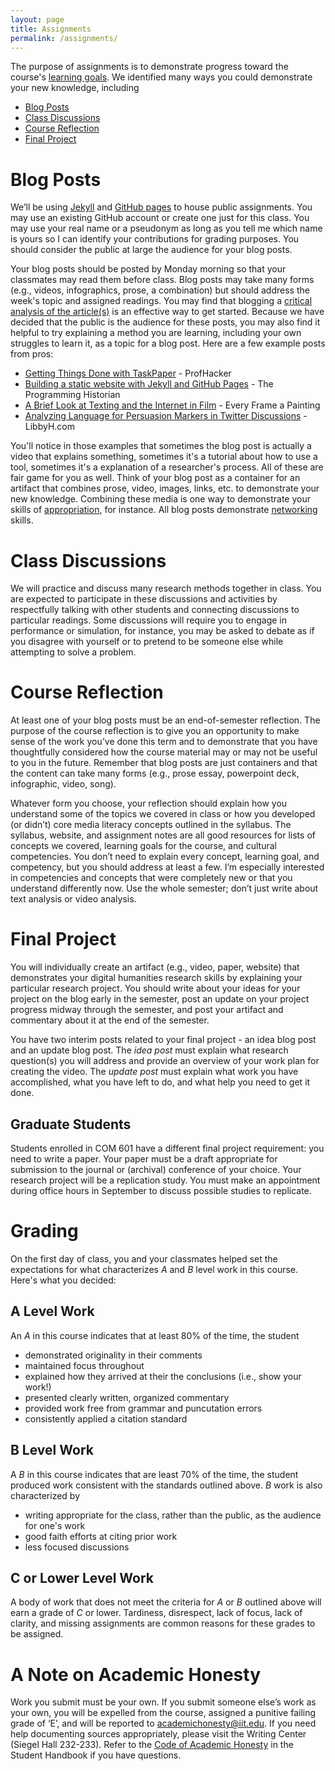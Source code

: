 ```yaml
---
layout: page
title: Assignments
permalink: /assignments/
---
```


The purpose of assignments is to demonstrate progress toward the course's [learning goals](/index#learning-goals). We identified many ways you could demonstrate your new knowledge, including

* [Blog Posts](#blog-posts)
* [Class Discussions](#class-discussions)
* [Course Reflection](#course-reflection)
* [Final Project](#final-project)

# Blog PostsWe’ll be using [Jekyll](https://jekyllrb.com/) and [GitHub pages](https://pages.github.com/) to house public assignments. You may use an existing GitHub account or create one just for this class. You may use your real name or a pseudonym as long as you tell me which name is yours so I can identify your contributions for grading purposes. You should consider the public at large the audience for your blog posts.

Your blog posts should be posted by Monday morning so that your classmates may read them before class. Blog posts may take many forms (e.g., videos, infographics, prose, a combination) but should address the week's topic and assigned readings. You may find that blogging a [critical analysis of the article(s)](http://faculty.sites.uci.edu/ajenks/files/2016/08/Critical_Analysis_Worksheet-1.pdf) is an effective way to get started. Because we have decided that the public is the audience for these posts, you may also find it helpful to try explaining a method you are learning, including your own struggles to learn it, as a topic for a blog post. Here are a few example posts from pros:

* [Getting Things Done with TaskPaper](http://chronicle.com/blogs/profhacker/getting-things-done-with-taskpaper/62539) - ProfHacker
* [Building a static website with Jekyll and GitHub Pages](http://programminghistorian.org/lessons/building-static-sites-with-jekyll-github-pages) - The Programming Historian
* [A Brief Look at Texting and the Internet in Film](https://vimeo.com/channels/everyframeapainting/103554797) - Every Frame a Painting
* [Analyzing Language for Persuasion Markers in Twitter Discussions](http://libbyh.com/2015/03/12/analyzing-language-for-persuasion-markers-in-twitter-discussions/) - LibbyH.com

You'll notice in those examples that sometimes the blog post is actually a video that explains something, sometimes it's a tutorial about how to use a tool, sometimes it's a explanation of a researcher's process. All of these are fair game for you as well. Think of your blog post as a container for an artifact that combines prose, video, images, links, etc. to demonstrate your new knowledge. Combining these media is one way to demonstrate your skills of [appropriation](/index#cultural-competencies), for instance. All blog posts demonstrate [networking](/index#cultural-competencies) skills.

# Class DiscussionsWe will practice and discuss many research methods together in class. You are expected to participate in these discussions and activities by respectfully talking with other students and connecting discussions to particular readings. Some discussions will require you to engage in performance or simulation, for instance, you may be asked to debate as if you disagree with yourself or to pretend to be someone else while attempting to solve a problem.

# Course Reflection
At least one of your blog posts must be an end-of-semester reflection. The purpose of the course reflection is to give you an opportunity to make sense of the work you’ve done this term and to demonstrate that you have thoughtfully considered how the course material may or may not be useful to you in the future. Remember that blog posts are just containers and that the content can take many forms (e.g., prose essay, powerpoint deck, infographic, video, song).

Whatever form you choose, your reflection should explain how you understand some of the topics we covered in class or how you developed (or didn’t) core media literacy concepts outlined in the syllabus. The syllabus, website, and assignment notes are all good resources for lists of concepts we covered, learning goals for the course, and cultural competencies. You don’t need to explain every concept, learning goal, and competency, but you should address at least a few. I’m especially interested in competencies and concepts that were completely new or that you understand differently now. Use the whole semester; don’t just write about text analysis or video analysis.# Final ProjectYou will individually create an artifact (e.g., video, paper, website) that demonstrates your digital humanities research skills by explaining your particular research project. You should write about your ideas for your project on the blog early in the semester, post an update on your project progress midway through the semester, and post your artifact and commentary about it at the end of the semester.

You have two interim posts related to your final project - an idea blog post and an update blog post. The _idea post_ must explain what research question(s) you will address and provide an overview of your work plan for creating the video. The _update post_ must explain what work you have accomplished, what you have left to do, and what help you need to get it done.

## Graduate Students
Students enrolled in COM 601 have a different final project requirement: you need to write a paper. Your paper must be a draft appropriate for submission to the journal or (archival) conference of your choice. Your research project will be a replication study. You must make an appointment during office hours in September to discuss possible studies to replicate.

# Grading

On the first day of class, you and your classmates helped set the expectations for what characterizes _A_ and _B_ level work in this course. Here's what you decided:

## A Level Work

An _A_ in this course indicates that at least 80% of the time, the student 

* demonstrated originality in their comments
* maintained focus throughout
* explained how they arrived at their the conclusions (i.e., show your work!)
* presented clearly written, organized commentary
* provided work free from grammar and puncutation errors
* consistently applied a citation standard

## B Level Work

A _B_ in this course indicates that are least 70% of the time, the student produced work consistent with the standards outlined above. _B_ work is also characterized by

* writing appropriate for the class, rather than the public, as the audience for one's work
* good faith efforts at citing prior work
* less focused discussions

## C or Lower Level Work

A body of work that does not meet the criteria for _A_ or _B_ outlined above will earn a grade of _C_ or lower. Tardiness, disrespect, lack of focus, lack of clarity, and missing assignments are common reasons for these grades to be assigned.

# A Note on Academic Honesty
Work you submit must be your own. If you submit someone else’s work as your own, you will be expelled from the course, assigned a punitive failing grade of ‘E’, and will be reported to [academichonesty@iit.edu](mailto:academichonesty@iit.edu). If you need help documenting sources appropriately, please visit the Writing Center (Siegel Hall 232-233). Refer to the [Code of Academic Honesty](http://www.iit.edu/student_affairs/handbook/information_and_regulations/code_of_academic_honesty.shtml) in the Student Handbook if you have questions.